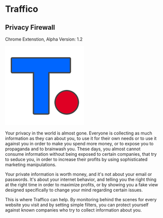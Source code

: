 # Traffico
## Privacy Firewall
Chrome Extenstion, 
Alpha Version: 1.2

![alt text](https://raw.githubusercontent.com/proxytype/Traffico/master/assets/logo-256.png)

Your privacy in the world is almost gone. Everyone is collecting as much information as they can about you, to use it for their own needs or to use it against you in order to make you spend more money, or to expose you to propaganda and to brainwash you. These days, you almost cannot consume information without being exposed to certain companies, that try to seduce you, in order to increase their profits by using sophisticated marketing manipulations.

Your private information is worth money, and it's not about your email or passwords. It's about your internet behavior, and telling you the right thing at the right time in order to maximize profits, or by showing you a fake view designed specifically to change your mind regarding certain issues.

This is where Traffico can help. By monitoring behind the scenes for every website you visit and by setting simple filters, you can protect yourself against known companies who try to collect information about you.
